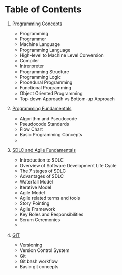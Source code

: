 # Table of Contents

1. [Programming Concepts](https://github.com/krishnagopika/Pretraining/blob/main/001-Programming-Concepts.md)

    - Programming
    - Programmer
    - Machine Language
    - Programming Language
    - High-level to Machine Level Conversion
    - Compiler
    - Intrerpreter
    - Programming Structure
    - Programming Logic
    - Procedural Programming
    - Functional Programming
    - Object Oriented Programming
    - Top-down Approach vs Bottom-up Approach
    
2. [Programming Fundamentals](https://github.com/krishnagopika/Pretraining/blob/main/002-Programming-Fundamentals.md)
    - Algorithm and Pseudocode
    - Pseudocode Standards
    - Flow Chart
    - Basic Programming Concepts
    - 
3. [SDLC and Agile Fundamentals](https://github.com/krishnagopika/Pretraining/blob/main/003-SDLC.md)

   - Introduction to SDLC
   - Overview of Software Development Life Cycle 
   - The 7 stages of SDLC
   - Advantages of SDLC
   - Waterfall Model
   - Iterative Model
   - Agile Model
   - Agile related terms and tools
   - Story Pointing
   - Agile Framework
   - Key Roles and Responsibilities
   - Scrum Ceremonies
   - 
4. [GIT](https://github.com/krishnagopika/Pretraining/blob/main/004-Git.md)

   - Versioning
   - Version Control System
   - Git
   - Git bash workflow 
   - Basic git concepts


    

